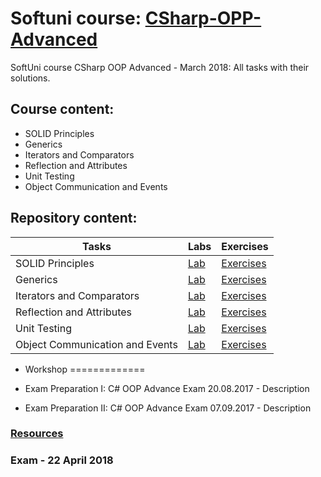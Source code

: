 # Softuni course: [CSharp-OPP-Advanced](https://softuni.bg/trainings/1843/csharp-oop-advanced-march-2018#lesson-7720)
SoftUni course CSharp OOP Advanced - March 2018: All tasks with their solutions.

## Course content:
- SOLID Principles
- Generics
- Iterators and Comparators
- Reflection and Attributes
- Unit Testing
- Object Communication and Events

## Repository content:
Tasks								| Labs																														| Exercises																																	
------------------------------------|---------------------------------------------------------------------------------------------------------------------------|----------------
SOLID Principles                    |[Lab](https://github.com/dobroslav-atanasov/CSharp-OOP-Advanced/tree/master/01.SOLID-Lab)									|[Exercises](https://github.com/dobroslav-atanasov/CSharp-OOP-Advanced/tree/master/02.SOLID-Exercises)
Generics                            |[Lab](https://github.com/dobroslav-atanasov/CSharp-OOP-Advanced/tree/master/03.Generics-Lab)								|[Exercises](https://github.com/dobroslav-atanasov/CSharp-OOP-Advanced/tree/master/04.Generics-Exercises)
Iterators and Comparators           |[Lab]()									|[Exercises]()
Reflection and Attributes           |[Lab]()									|[Exercises]()
Unit Testing                        |[Lab]()									|[Exercises]()
Object Communication and Events		|[Lab]()									|[Exercises]()

- Workshop
=============

- Exam Preparation I: C# OOP Advance Exam 20.08.2017 - Description
- Exam Preparation II: C# OOP Advance Exam 07.09.2017 - Description

### [Resources](https://github.com/dobroslav-atanasov/CSharp-OOP-Advanced/tree/master/Resources)

### Exam - 22 April 2018